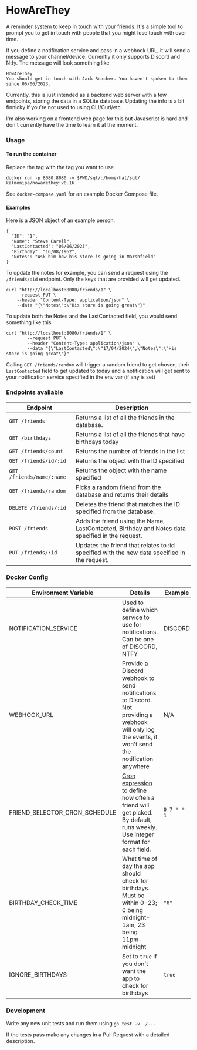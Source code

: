 # HowAreThey
A reminder system to keep in touch with your friends. It's a simple tool to prompt you to get in touch with people that you might lose touch with over time.

If you define a notification service and pass in a webhook URL, it will send a message to your channel/device. Currently it only supports Discord and Ntfy.
The message will look something like
```
HowAreThey
You should get in touch with Jack Reacher. You haven't spoken to them since 06/06/2023.
```

Currently, this is just intended as a backend web server with a few endpoints, storing the data in a SQLite database. Updating the info is a bit finnicky if you're not used to using CLI/Curl/etc.

I'm also working on a frontend web page for this but Javascript is hard and don't currently have the time to learn it at the moment.

### Usage
#### To run the container
Replace the tag with the tag you want to use
```
docker run -p 8080:8080 -v $PWD/sql/:/home/hat/sql/ kalmonipa/howarethey:v0.16
```

See `docker-compose.yaml` for an example Docker Compose file.

#### Examples

Here is a JSON object of an example person:
```
{
  "ID": "1",
  "Name": "Steve Carell",
  "LastContacted": "06/06/2023",
  "Birthday": "16/08/1962",
  "Notes": "Ask him how his store is going in Marshfield"
}
```

To update the notes for example, you can send a request using the `/friends/:id` endpoint. Only the keys that are provided will get updated.
```
curl "http://localhost:8080/friends/1" \
    --request PUT \
    --header "Content-Type: application/json" \
    --data "{\"Notes\":\"His store is going great\"}"
```
To update both the Notes and the LastContacted field, you would send something like this
```
curl "http://localhost:8080/friends/1" \
        --request PUT \
        --header "Content-Type: application/json" \
        --data "{\"LastContacted\":\"17/04/2024\",\"Notes\":\"His store is going great\"}"
```

Calling `GET /friends/random` will trigger a random friend to get chosen, their `LastContacted` field to get updated to today and a notification will get sent to your notification service specified in the env var (if any is set)


### Endpoints available
| Endpoint | Description |
|---|---|
| `GET /friends` | Returns a list of all the friends in the database. |
| `GET /birthdays` | Returns a list of all the friends that have birthdays today |
| `GET /friends/count` | Returns the number of friends in the list |
| `GET /friends/id/:id` | Returns the object with the ID specified |
| `GET /friends/name/:name` | Returns the object with the name specified |
| `GET /friends/random` | Picks a random friend from the database and returns their details |
| `DELETE /friends/:id` | Deletes the friend that matches the ID specified from the database. |
| `POST /friends` | Adds the friend using the Name, LastContacted, Birthday and Notes data specified in the request. |
| `PUT /friends/:id` | Updates the friend that relates to :id specified with the new data specified in the request. |


### Docker Config
| Environment Variable | Details | Example | Default |
|---|---|---|---|
| NOTIFICATION_SERVICE | Used to define which service to use for notifications. Can be one of DISCORD, NTFY | DISCORD | N/A |
| WEBHOOK_URL | Provide a Discord webhook to send notifications to Discord. Not providing a webhook will only log the events, it won't send the notification anywhere | N/A | N/A |
| FRIEND_SELECTOR_CRON_SCHEDULE | [Cron expression](https://crontab.guru/) to define how often a friend will get picked. By default, runs weekly. Use integer format for each field. | `0 7 * * 1` | `@weekly` |
| BIRTHDAY_CHECK_TIME | What time of day the app should check for birthdays. Must be within 0-23; 0 being midnight-1am, 23 being 11pm-midnight | `"8"` | `8` |
| IGNORE_BIRTHDAYS | Set to `true` if you don't want the app to check for birthdays | `true` | `false` |

### Development
Write any new unit tests and run them using
`go test -v ./...`

If the tests pass make any changes in a Pull Request with a detailed description.
